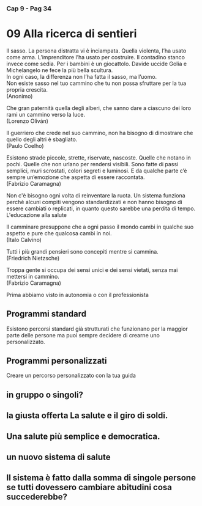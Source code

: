 ### Cap 9 - Pag 34

# 09 Alla ricerca di sentieri

Il sasso. La persona distratta vi è inciampata. Quella violenta, l’ha usato come arma. L’imprenditore l’ha usato per costruire. Il contadino stanco invece come sedia. Per i bambini è un giocattolo. Davide uccide Golia e Michelangelo ne fece la più bella scultura.  
In ogni caso, la differenza non l’ha fatta il sasso, ma l’uomo.  
Non esiste sasso nel tuo cammino che tu non possa sfruttare per la tua propria crescita.  
(Anonimo)

Che gran paternità quella degli alberi, che sanno dare a ciascuno dei loro rami un cammino verso la luce.  
(Lorenzo Oliván)

Il guerriero che crede nel suo cammino, non ha bisogno di dimostrare che quello degli altri è sbagliato.  
(Paulo Coelho)

Esistono strade piccole, strette, riservate, nascoste. Quelle che notano in pochi. Quelle che non urlano per rendersi visibili. Sono fatte di passi semplici, muri scrostati, colori segreti e luminosi. E da qualche parte c’è sempre un’emozione che aspetta di essere raccontata.  
(Fabrizio Caramagna)



Non c'è bisogno ogni volta di reinventare la ruota.
Un sistema funziona perchè alcuni compiti vengono standardizzati e non hanno bisogno di essere cambiati o replicati, in quanto questo sarebbe una perdita di tempo.
L'educazione alla salute



Il camminare presuppone che a ogni passo il mondo cambi in qualche suo aspetto e pure che qualcosa cambi in noi.  
(Italo Calvino)

Tutti i più grandi pensieri sono concepiti mentre si cammina.  
(Friedrich Nietzsche)

Troppa gente si occupa dei sensi unici e dei sensi vietati, senza mai mettersi in cammino.  
(Fabrizio Caramagna)

Prima abbiamo visto in autonomia o con il professionista

## Programmi standard 


Esistono percorsi standard già strutturati che funzionano per la maggior parte delle persone ma puoi sempre decidere di crearne uno personalizzato.


## Programmi personalizzati

Creare un percorso personalizzato con la tua guida


## in gruppo o singoli? 


## la giusta offerta La salute e il giro di soldi.

## Una salute più semplice e democratica.

## un nuovo sistema di salute

## Il sistema è fatto dalla somma di singole persone se tutti dovessero cambiare abitudini cosa succederebbe?
 
<!--stackedit_data:
eyJoaXN0b3J5IjpbLTc1NzEyNzg2MCwxMjI3NzM1NDUyLC03NT
cxMjc4NjAsLTE5NjczOTc2XX0=
-->